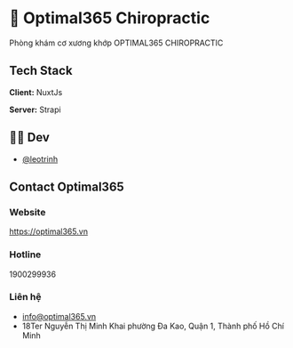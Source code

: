 # 👋 Optimal365 Chiropractic

Phòng khám cơ xương khớp
OPTIMAL365
CHIROPRACTIC


## Tech Stack

**Client:** NuxtJs

**Server:** Strapi


## 🙋‍♀️ Dev

- [@leotrinh](https://github.com/leotrinh)

## Contact Optimal365

### Website
https://optimal365.vn

### Hotline
1900299936

### Liên hệ
- info@optimal365.vn
- 18Ter Nguyễn Thị Minh Khai
phường Đa Kao, Quận 1, Thành phố Hồ Chí Minh
